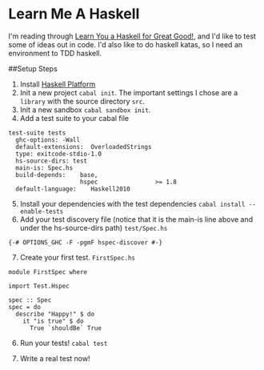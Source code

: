 # Learn Me A Haskell

I'm reading through [Learn You a Haskell for Great Good!](http://learnyouahaskell.com/chapters), and I'd like to test some of ideas out in code. I'd also like to do haskell katas, so I need an environment to TDD haskell.

##Setup Steps
1. Install [Haskell Platform](https://www.haskell.org/platform/)
2. Init a new project `cabal init`. The important settings I chose are a `library` with the source directory `src`.
3. Init a new sandbox `cabal sandbox init`.
4. Add a test suite to your cabal file
```
test-suite tests
  ghc-options: -Wall
  default-extensions:  OverloadedStrings
  type: exitcode-stdio-1.0
  hs-source-dirs: test
  main-is: Spec.hs
  build-depends:    base,
                    hspec                >= 1.8
  default-language:    Haskell2010
 ```
5. Install your dependencies with the test dependencies `cabal install --enable-tests`
6. Add your test discovery file (notice that it is the main-is line above and under the hs-source-dirs path)
`test/Spec.hs`
```
{-# OPTIONS_GHC -F -pgmF hspec-discover #-}
```
7. Create your first test.
`FirstSpec.hs`
```
module FirstSpec where

import Test.Hspec

spec :: Spec
spec = do
  describe "Happy!" $ do
    it "is true" $ do
      True `shouldBe` True
```
6. Run your tests! `cabal test`

7. Write a real test now!
